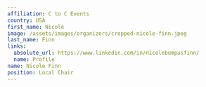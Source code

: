 ```yaml
---
affiliation: C to C Events
country: USA
first_name: Nicole
image: /assets/images/organizers/cropped-nicole-finn.jpeg
last_name: Finn
links:
  absolute_url: https://www.linkedin.com/in/nicolebumpusfinn/
  name: Profile
name: Nicole Finn
position: Local Chair
---
```

